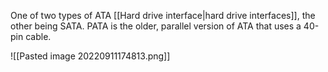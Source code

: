 One of two types of ATA [[Hard drive interface|hard drive interfaces]], the other being SATA. PATA is the older, parallel version of ATA that uses a 40-pin cable.

![[Pasted image 20220911174813.png]]


